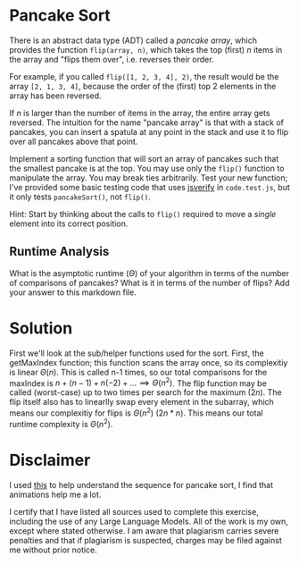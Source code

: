 # Pancake Sort

There is an abstract data type (ADT) called a *pancake array*, which provides
the function `flip(array, n)`, which takes the top (first) $n$ items in the
array and "flips them over", i.e. reverses their order.

For example, if you called `flip([1, 2, 3, 4], 2)`, the result would
be the array  `[2, 1, 3, 4]`, because the order of the (first) top 2
elements in the array has been reversed.

If $n$ is larger than the number of items in the array, the entire array gets
reversed. The intuition for the name "pancake array" is that with a stack of
pancakes, you can insert a spatula at any point in the stack and use it to flip
over all pancakes above that point.

Implement a sorting function that will sort an array of pancakes such that the
smallest pancake is at the top. You may use only the `flip()` function to
manipulate the array. You may break ties arbitrarily. Test your new function;
I've provided some basic testing code that uses
[jsverify](https://jsverify.github.io/) in `code.test.js`, but it only tests
`pancakeSort()`, not `flip()`.

Hint: Start by thinking about the calls to `flip()` required to move a *single*
element into its correct position.

## Runtime Analysis

What is the asymptotic runtime ($\Theta$) of your algorithm in terms of the
number of comparisons of pancakes? What is it in terms of the number of flips?
Add your answer to this markdown file.

# Solution

First we'll look at the sub/helper functions used for the sort. First, the getMaxIndex function; this function scans the array once, so its complexitiy is linear $\Theta(n)$. This is called n-1 times, so our total comparisons for the maxIndex is $n+(n-1)+n(-2)+... \implies \Theta(n^2)$. The flip function may be called (worst-case) up to two times per search for the maximum ($2n$). The flip itself also has to linearlly swap every element in the subarray, which means our complexitiy for flips is $\Theta(n^2)$ ($2n*n$). This means our total runtime complexity is $\Theta(n^2)$.

# Disclaimer

I used [this](https://www.sortvisualizer.com/pancakesort/) to help understand the sequence for pancake sort, I find that animations help me a lot.

I certify that I have listed all sources used to complete this exercise, including the use of any Large Language Models. All of the work is my own, except where stated otherwise. I am aware that plagiarism carries severe penalties and that if plagiarism is suspected, charges may be filed against me without prior notice.
